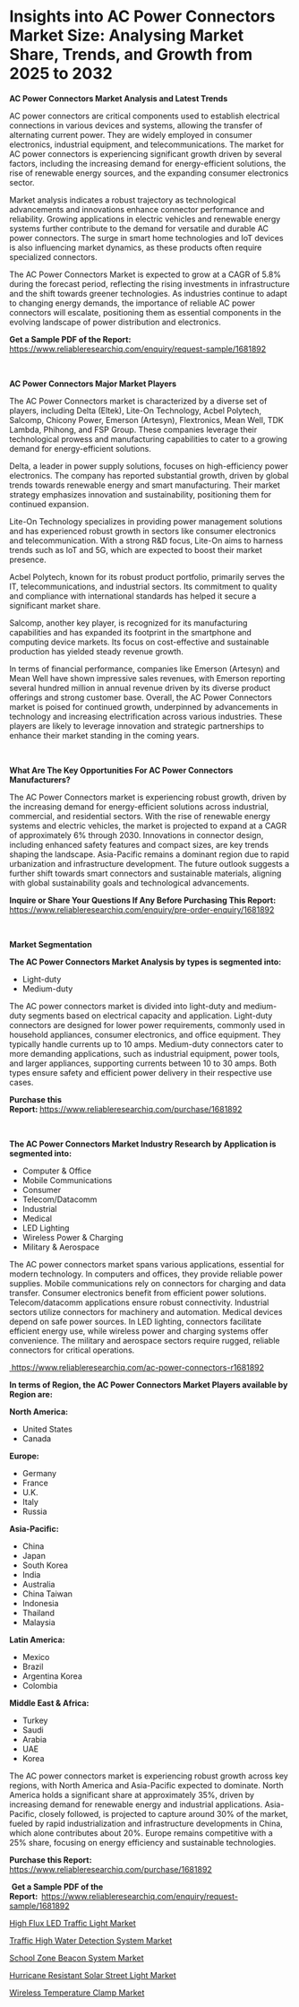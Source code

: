 <p><h1>Insights into AC Power Connectors Market Size: Analysing Market Share, Trends, and Growth from 2025 to 2032</h1></p><p><strong>AC Power Connectors Market Analysis and Latest Trends</strong></p>
<p><p>AC power connectors are critical components used to establish electrical connections in various devices and systems, allowing the transfer of alternating current power. They are widely employed in consumer electronics, industrial equipment, and telecommunications. The market for AC power connectors is experiencing significant growth driven by several factors, including the increasing demand for energy-efficient solutions, the rise of renewable energy sources, and the expanding consumer electronics sector.</p><p>Market analysis indicates a robust trajectory as technological advancements and innovations enhance connector performance and reliability. Growing applications in electric vehicles and renewable energy systems further contribute to the demand for versatile and durable AC power connectors. The surge in smart home technologies and IoT devices is also influencing market dynamics, as these products often require specialized connectors.</p><p>The AC Power Connectors Market is expected to grow at a CAGR of 5.8% during the forecast period, reflecting the rising investments in infrastructure and the shift towards greener technologies. As industries continue to adapt to changing energy demands, the importance of reliable AC power connectors will escalate, positioning them as essential components in the evolving landscape of power distribution and electronics.</p></p>
<p><strong>Get a Sample PDF of the Report:&nbsp;</strong> <a href="https://www.reliableresearchiq.com/enquiry/request-sample/1681892?utm_campaign=1870&utm_medium=2&utm_source=Github&utm_content=ia&utm_term=28022025&utm_id=ac-power-connectors">https://www.reliableresearchiq.com/enquiry/request-sample/1681892</a></p>
<p>&nbsp;</p>
<p><strong>AC Power Connectors Major Market Players</strong></p>
<p><p>The AC Power Connectors market is characterized by a diverse set of players, including Delta (Eltek), Lite-On Technology, Acbel Polytech, Salcomp, Chicony Power, Emerson (Artesyn), Flextronics, Mean Well, TDK Lambda, Phihong, and FSP Group. These companies leverage their technological prowess and manufacturing capabilities to cater to a growing demand for energy-efficient solutions.</p><p>Delta, a leader in power supply solutions, focuses on high-efficiency power electronics. The company has reported substantial growth, driven by global trends towards renewable energy and smart manufacturing. Their market strategy emphasizes innovation and sustainability, positioning them for continued expansion.</p><p>Lite-On Technology specializes in providing power management solutions and has experienced robust growth in sectors like consumer electronics and telecommunication. With a strong R&D focus, Lite-On aims to harness trends such as IoT and 5G, which are expected to boost their market presence.</p><p>Acbel Polytech, known for its robust product portfolio, primarily serves the IT, telecommunications, and industrial sectors. Its commitment to quality and compliance with international standards has helped it secure a significant market share.</p><p>Salcomp, another key player, is recognized for its manufacturing capabilities and has expanded its footprint in the smartphone and computing device markets. Its focus on cost-effective and sustainable production has yielded steady revenue growth.</p><p>In terms of financial performance, companies like Emerson (Artesyn) and Mean Well have shown impressive sales revenues, with Emerson reporting several hundred million in annual revenue driven by its diverse product offerings and strong customer base. Overall, the AC Power Connectors market is poised for continued growth, underpinned by advancements in technology and increasing electrification across various industries. These players are likely to leverage innovation and strategic partnerships to enhance their market standing in the coming years.</p></p>
<p>&nbsp;</p>
<p><strong>What Are The Key Opportunities For AC Power Connectors Manufacturers?</strong></p>
<p><p>The AC Power Connectors market is experiencing robust growth, driven by the increasing demand for energy-efficient solutions across industrial, commercial, and residential sectors. With the rise of renewable energy systems and electric vehicles, the market is projected to expand at a CAGR of approximately 6% through 2030. Innovations in connector design, including enhanced safety features and compact sizes, are key trends shaping the landscape. Asia-Pacific remains a dominant region due to rapid urbanization and infrastructure development. The future outlook suggests a further shift towards smart connectors and sustainable materials, aligning with global sustainability goals and technological advancements.</p></p>
<p><strong>Inquire or Share Your Questions If Any Before Purchasing This Report:</strong> <a href="https://www.reliableresearchiq.com/enquiry/pre-order-enquiry/1681892?utm_campaign=1870&utm_medium=2&utm_source=Github&utm_content=ia&utm_term=28022025&utm_id=ac-power-connectors">https://www.reliableresearchiq.com/enquiry/pre-order-enquiry/1681892</a></p>
<p>&nbsp;</p>
<p><strong>Market Segmentation</strong></p>
<p><strong>The AC Power Connectors Market Analysis by types is segmented into:</strong></p>
<p><ul><li>Light-duty</li><li>Medium-duty</li></ul></p>
<p><p>The AC power connectors market is divided into light-duty and medium-duty segments based on electrical capacity and application. Light-duty connectors are designed for lower power requirements, commonly used in household appliances, consumer electronics, and office equipment. They typically handle currents up to 10 amps. Medium-duty connectors cater to more demanding applications, such as industrial equipment, power tools, and larger appliances, supporting currents between 10 to 30 amps. Both types ensure safety and efficient power delivery in their respective use cases.</p></p>
<p><strong>Purchase this Report:&nbsp;</strong><a href="https://www.reliableresearchiq.com/purchase/1681892?utm_campaign=1870&utm_medium=2&utm_source=Github&utm_content=ia&utm_term=28022025&utm_id=ac-power-connectors">https://www.reliableresearchiq.com/purchase/1681892</a></p>
<p>&nbsp;</p>
<p><strong>The AC Power Connectors Market Industry Research by Application is segmented into:</strong></p>
<p><ul><li>Computer & Office</li><li>Mobile Communications</li><li>Consumer</li><li>Telecom/Datacomm</li><li>Industrial</li><li>Medical</li><li>LED Lighting</li><li>Wireless Power & Charging</li><li>Military & Aerospace</li></ul></p>
<p><p>The AC power connectors market spans various applications, essential for modern technology. In computers and offices, they provide reliable power supplies. Mobile communications rely on connectors for charging and data transfer. Consumer electronics benefit from efficient power solutions. Telecom/datacomm applications ensure robust connectivity. Industrial sectors utilize connectors for machinery and automation. Medical devices depend on safe power sources. In LED lighting, connectors facilitate efficient energy use, while wireless power and charging systems offer convenience. The military and aerospace sectors require rugged, reliable connectors for critical operations.</p></p>
<p><a href="https://www.reliableresearchiq.com/ac-power-connectors-r1681892?utm_campaign=1870&utm_medium=2&utm_source=Github&utm_content=ia&utm_term=28022025&utm_id=ac-power-connectors">&nbsp;https://www.reliableresearchiq.com/ac-power-connectors-r1681892</a></p>
<p><strong>In terms of Region, the AC Power Connectors Market Players available by Region are:</strong></p>
<p>
    <p> <strong> North America: </strong>
        <ul>
            <li>United States</li>
            <li>Canada</li>
        </ul>
        </p> 
    <p> <strong> Europe: </strong>
        <ul>
            <li>Germany</li>
            <li>France</li>
            <li>U.K.</li>
            <li>Italy</li>
            <li>Russia</li>
        </ul>
        </p> 
    <p> <strong> Asia-Pacific: </strong>
        <ul>
            <li>China</li>
            <li>Japan</li>
            <li>South Korea</li>
            <li>India</li>
            <li>Australia</li>
            <li>China Taiwan</li>
            <li>Indonesia</li>
            <li>Thailand</li>
            <li>Malaysia</li>
        </ul>
        </p> 
    <p> <strong> Latin America: </strong>
        <ul>
            <li>Mexico</li>
            <li>Brazil</li>
            <li>Argentina Korea</li>
            <li>Colombia</li>
        </ul>
        </p> 
    <p> <strong> Middle East & Africa: </strong>
        <ul>
            <li>Turkey</li>
            <li>Saudi</li>
            <li>Arabia</li>
            <li>UAE</li>
            <li>Korea</li>
        </ul>
    </p>
    </p>
<p><p>The AC power connectors market is experiencing robust growth across key regions, with North America and Asia-Pacific expected to dominate. North America holds a significant share at approximately 35%, driven by increasing demand for renewable energy and industrial applications. Asia-Pacific, closely followed, is projected to capture around 30% of the market, fueled by rapid industrialization and infrastructure developments in China, which alone contributes about 20%. Europe remains competitive with a 25% share, focusing on energy efficiency and sustainable technologies.</p></p>
<p><strong>Purchase this Report: </strong><a href="https://www.reliableresearchiq.com/purchase/1681892?utm_campaign=1870&utm_medium=2&utm_source=Github&utm_content=ia&utm_term=28022025&utm_id=ac-power-connectors">https://www.reliableresearchiq.com/purchase/1681892</a></p>
<p>&nbsp;<strong>Get a Sample PDF of the Report:&nbsp;&nbsp;</strong><a href="https://www.reliableresearchiq.com/enquiry/request-sample/1681892?utm_campaign=1870&utm_medium=2&utm_source=Github&utm_content=ia&utm_term=28022025&utm_id=ac-power-connectors">https://www.reliableresearchiq.com/enquiry/request-sample/1681892</a></p>
<p><strong></strong></p>
<p><p><a href="https://github.com/llanamatin1x/Market-Research-Report-List-1/blob/main/high-flux-led-traffic-light-market.md?utm_campaign=1870&utm_medium=2&utm_source=Github&utm_content=ia&utm_term=28022025&utm_id=ac-power-connectors">High Flux LED Traffic Light Market</a></p><p><a href="https://github.com/lalkobrinarb/Market-Research-Report-List-1/blob/main/traffic-high-water-detection-system-market.md?utm_campaign=1870&utm_medium=2&utm_source=Github&utm_content=ia&utm_term=28022025&utm_id=ac-power-connectors">Traffic High Water Detection System Market</a></p><p><a href="https://github.com/ducheasperxf/Market-Research-Report-List-1/blob/main/school-zone-beacon-system-market.md?utm_campaign=1870&utm_medium=2&utm_source=Github&utm_content=ia&utm_term=28022025&utm_id=ac-power-connectors">School Zone Beacon System Market</a></p><p><a href="https://github.com/doldopozzal9/Market-Research-Report-List-1/blob/main/hurricane-resistant-solar-street-light-market.md?utm_campaign=1870&utm_medium=2&utm_source=Github&utm_content=ia&utm_term=28022025&utm_id=ac-power-connectors">Hurricane Resistant Solar Street Light Market</a></p><p><a href="https://github.com/boltzoursoaf/Market-Research-Report-List-1/blob/main/wireless-temperature-clamp-market.md?utm_campaign=1870&utm_medium=2&utm_source=Github&utm_content=ia&utm_term=28022025&utm_id=ac-power-connectors">Wireless Temperature Clamp Market</a></p></p>